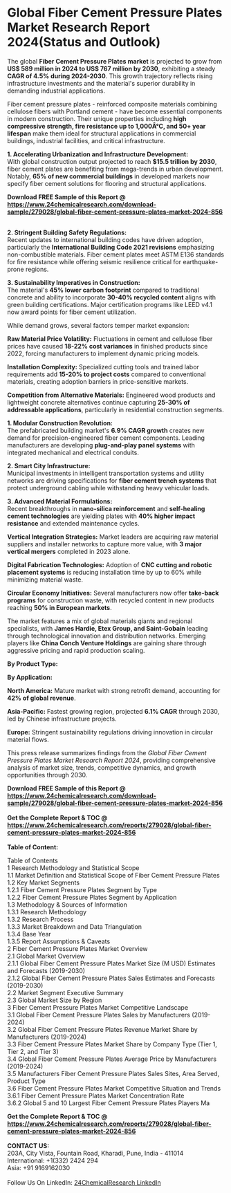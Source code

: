 <h1>Global Fiber Cement Pressure Plates Market Research Report 2024(Status and Outlook)</h1><p>The global <strong>Fiber Cement Pressure Plates market</strong> is projected to grow from <strong>US$ 589 million in 2024 to US$ 767 million by 2030</strong>, exhibiting a steady <strong>CAGR of 4.5% during 2024-2030</strong>. This growth trajectory reflects rising infrastructure investments and the material's superior durability in demanding industrial applications.</p><p>Fiber cement pressure plates - reinforced composite materials combining cellulose fibers with Portland cement - have become essential components in modern construction. Their unique properties including <strong>high compressive strength, fire resistance up to 1,000Â°C, and 50+ year lifespan</strong> make them ideal for structural applications in commercial buildings, industrial facilities, and critical infrastructure.</p><p><strong>1. Accelerating Urbanization and Infrastructure Development:</strong><br>
With global construction output projected to reach <strong>$15.5 trillion by 2030</strong>, fiber cement plates are benefiting from mega-trends in urban development. Notably, <strong>65% of new commercial buildings</strong> in developed markets now specify fiber cement solutions for flooring and structural applications.</p><div><b>Download FREE Sample of this Report @ 
            <a href="https://www.24chemicalresearch.com/download-sample/279028/global-fiber-cement-pressure-plates-market-2024-856">
            https://www.24chemicalresearch.com/download-sample/279028/global-fiber-cement-pressure-plates-market-2024-856</a></b></div><br><p><strong>2. Stringent Building Safety Regulations:</strong><br>
Recent updates to international building codes have driven adoption, particularly the <strong>International Building Code 2021 revisions</strong> emphasizing non-combustible materials. Fiber cement plates meet ASTM E136 standards for fire resistance while offering seismic resilience critical for earthquake-prone regions.</p><p><strong>3. Sustainability Imperatives in Construction:</strong><br>
The material's <strong>45% lower carbon footprint</strong> compared to traditional concrete and ability to incorporate <strong>30-40% recycled content</strong> aligns with green building certifications. Major certification programs like LEED v4.1 now award points for fiber cement utilization.</p><p>While demand grows, several factors temper market expansion:</p><p><strong>Raw Material Price Volatility:</strong> Fluctuations in cement and cellulose fiber prices have caused <strong>18-22% cost variances</strong> in finished products since 2022, forcing manufacturers to implement dynamic pricing models.</p><p><strong>Installation Complexity:</strong> Specialized cutting tools and trained labor requirements add <strong>15-20% to project costs</strong> compared to conventional materials, creating adoption barriers in price-sensitive markets.</p><p><strong>Competition from Alternative Materials:</strong> Engineered wood products and lightweight concrete alternatives continue capturing <strong>25-30% of addressable applications</strong>, particularly in residential construction segments.</p><p><strong>1. Modular Construction Revolution:</strong><br>
The prefabricated building market's <strong>6.9% CAGR growth</strong> creates new demand for precision-engineered fiber cement components. Leading manufacturers are developing <strong>plug-and-play panel systems</strong> with integrated mechanical and electrical conduits.</p><p><strong>2. Smart City Infrastructure:</strong><br>
Municipal investments in intelligent transportation systems and utility networks are driving specifications for <strong>fiber cement trench systems</strong> that protect underground cabling while withstanding heavy vehicular loads.</p><p><strong>3. Advanced Material Formulations:</strong><br>
Recent breakthroughs in <strong>nano-silica reinforcement</strong> and <strong>self-healing cement technologies</strong> are yielding plates with <strong>40% higher impact resistance</strong> and extended maintenance cycles.</p><p><strong>Vertical Integration Strategies:</strong> Market leaders are acquiring raw material suppliers and installer networks to capture more value, with <strong>3 major vertical mergers</strong> completed in 2023 alone.</p><p><strong>Digital Fabrication Technologies:</strong> Adoption of <strong>CNC cutting and robotic placement systems</strong> is reducing installation time by up to 60% while minimizing material waste.</p><p><strong>Circular Economy Initiatives:</strong> Several manufacturers now offer <strong>take-back programs</strong> for construction waste, with recycled content in new products reaching <strong>50% in European markets</strong>.</p><p>The market features a mix of global materials giants and regional specialists, with <strong>James Hardie, Etex Group, and Saint-Gobain</strong> leading through technological innovation and distribution networks. Emerging players like <strong>China Conch Venture Holdings</strong> are gaining share through aggressive pricing and rapid production scaling.</p><p><strong>By Product Type:</strong></p><p><strong>By Application:</strong></p><p><strong>North America:</strong> Mature market with strong retrofit demand, accounting for <strong>42% of global revenue</strong>.</p><p><strong>Asia-Pacific:</strong> Fastest growing region, projected <strong>6.1% CAGR</strong> through 2030, led by Chinese infrastructure projects.</p><p><strong>Europe:</strong> Stringent sustainability regulations driving innovation in circular material flows.</p><p>This press release summarizes findings from the <em>Global Fiber Cement Pressure Plates Market Research Report 2024</em>, providing comprehensive analysis of market size, trends, competitive dynamics, and growth opportunities through 2030.</p><div><b>Download FREE Sample of this Report @ 
            <a href="https://www.24chemicalresearch.com/download-sample/279028/global-fiber-cement-pressure-plates-market-2024-856">
            https://www.24chemicalresearch.com/download-sample/279028/global-fiber-cement-pressure-plates-market-2024-856</a></b></div><br><div><b>Get the Complete Report & TOC @ 
            <a href="https://www.24chemicalresearch.com/reports/279028/global-fiber-cement-pressure-plates-market-2024-856">
            https://www.24chemicalresearch.com/reports/279028/global-fiber-cement-pressure-plates-market-2024-856</a></b></div><br>
            <b>Table of Content:</b><p>Table of Contents<br />
 1 Research Methodology and Statistical Scope<br />
 1.1 Market Definition and Statistical Scope of Fiber Cement Pressure Plates<br />
 1.2 Key Market Segments<br />
 1.2.1 Fiber Cement Pressure Plates Segment by Type<br />
 1.2.2 Fiber Cement Pressure Plates Segment by Application<br />
 1.3 Methodology & Sources of Information<br />
 1.3.1 Research Methodology<br />
 1.3.2 Research Process<br />
 1.3.3 Market Breakdown and Data Triangulation<br />
 1.3.4 Base Year<br />
 1.3.5 Report Assumptions & Caveats<br />
 2 Fiber Cement Pressure Plates Market Overview<br />
 2.1 Global Market Overview<br />
 2.1.1 Global Fiber Cement Pressure Plates Market Size (M USD) Estimates and Forecasts (2019-2030)<br />
 2.1.2 Global Fiber Cement Pressure Plates Sales Estimates and Forecasts (2019-2030)<br />
 2.2 Market Segment Executive Summary<br />
 2.3 Global Market Size by Region<br />
 3 Fiber Cement Pressure Plates Market Competitive Landscape<br />
 3.1 Global Fiber Cement Pressure Plates Sales by Manufacturers (2019-2024)<br />
 3.2 Global Fiber Cement Pressure Plates Revenue Market Share by Manufacturers (2019-2024)<br />
 3.3 Fiber Cement Pressure Plates Market Share by Company Type (Tier 1, Tier 2, and Tier 3)<br />
 3.4 Global Fiber Cement Pressure Plates Average Price by Manufacturers (2019-2024)<br />
 3.5 Manufacturers Fiber Cement Pressure Plates Sales Sites, Area Served, Product Type<br />
 3.6 Fiber Cement Pressure Plates Market Competitive Situation and Trends<br />
 3.6.1 Fiber Cement Pressure Plates Market Concentration Rate<br />
 3.6.2 Global 5 and 10 Largest Fiber Cement Pressure Plates Players Ma</p><div><b>Get the Complete Report & TOC @ 
            <a href="https://www.24chemicalresearch.com/reports/279028/global-fiber-cement-pressure-plates-market-2024-856">
            https://www.24chemicalresearch.com/reports/279028/global-fiber-cement-pressure-plates-market-2024-856</a></b></div><br><b>CONTACT US:</b><br>
            203A, City Vista, Fountain Road, Kharadi, Pune, India - 411014<br>
            International: +1(332) 2424 294<br>
            Asia: +91 9169162030 <br><br>
            Follow Us On LinkedIn: <a href="https://www.linkedin.com/company/24chemicalresearch/">24ChemicalResearch LinkedIn</a>